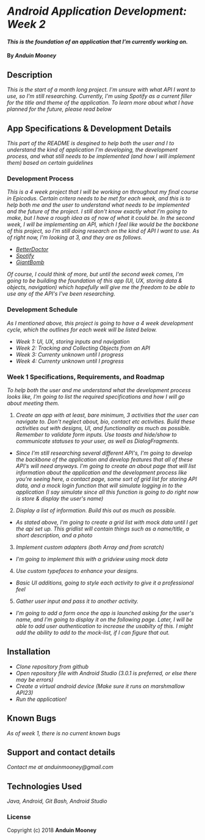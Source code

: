 # _Android Application Development: Week 2_

#### _This is the foundation of an application that I'm currently working on._

#### By _**Anduin Mooney**_

## Description

_This is the start of a month long project. I'm unsure with what API I want to use, so I'm still researching. Currently, I'm using Spotify as a current filler for the title and theme of the application. To learn more about what I have planned for the future, please read below_

## App Specifications & Development Details

_This part of the README is desgined to help both the user and I to understand the kind of application I'm developing, the development process, and what still needs to be implemented (and how I will implement them) based on certain guidelines_

### Development Process

_This is a 4 week project that I will be working on throughout my final course in Epicodus. Certain critera needs to be met for each week, and this is to help both me and the user to understand what needs to be implemented and the future of the project. I still don't know exactly what I'm going to make, but I have a rough idea as of now of what it could be. In the second week, I will be implementing an API, which I feel like would be the backbone of this project, so I'm still doing research on the kind of API I want to use. As of right now, I'm looking at 3, and they are as follows._
* _[BetterDoctor](https://developer.betterdoctor.com/)_
* _[Spotify](https://developer.spotify.com/web-api/)_
* _[GiantBomb](https://www.giantbomb.com/api/)_

_Of course, I could think of more, but until the second week comes, I'm going to be building the foundation of this app (UI, UX, storing data & objects, navigation) which hopefully will give me the freedom to be able to use any of the API's I've been researching._

### Development Schedule

_As I mentioned above, this project is going to have a 4 week development cycle, which the outlines for each week will be listed below._

* _Week 1: UI, UX, storing inputs and navigation_
* _Week 2: Tracking and Collecting Objects from an API_
* _Week 3: Currenty unknown until I progress_
* _Week 4: Currenty unknown until I progress_

### Week 1 Specifications, Requirements, and Roadmap
_To help both the user and me understand what the development process looks like, I'm going to list the required specifications and how I will go about meeting them._

1. _Create an app with at least, bare minimum, 3 activities that the user can navigate to. Don't neglect about, bio, contact etc activities. Build these activities out with designs, UI, and functionality as much as possible. Remember to validate form inputs. Use toasts and hide/show to communicate statuses to your user, as well as DialogFragments._

* _Since I'm still researching several different API's, I'm going to develop the backbone of the application and develop features that all of these API's will need anyways. I'm going to create an about page that will list information about the application and the development process like you're seeing here, a contact page, some sort of grid list for storing API data, and a mock login function that will simulate logging in to the application (I say simulate since all this function is going to do right now is store & display the user's name)_

2. _Display a list of information. Build this out as much as possible._
* _As stated above, I'm going to create a grid list with mock data until I get the api set up. This gridlist will contain things such as a name/title, a short description, and a photo_

3. _Implement custom adapters (both Array and from scratch)_
* _I'm going to implement this with a gridview using mock data_
4. _Use custom typefaces to enhance your designs._
* _Basic UI additions, going to style each activity to give it a professional feel_
5. _Gather user input and pass it to another activity._
* _I'm going to add a form once the app is launched asking for the user's name, and I'm going to display it on the following page. Later, I will be able to add user authentication to increase the usabilty of this. I might add the ability to add to the mock-list, if I can figure that out._

## Installation
* _Clone repository from github_
* _Open repository file with Android Studio (3.0.1 is preferred, or else there may be errors)_
* _Create a virtual android device (Make sure it runs on marshmallow API23)_
* _Run the application!_

## Known Bugs


_As of week 1, there is no current known bugs_



## Support and contact details

_Contact me at anduinmooney@gmail.com_

## Technologies Used

_Java, Android, Git Bash, Android Studio_

### License


Copyright (c) 2018 **Anduin Mooney**



